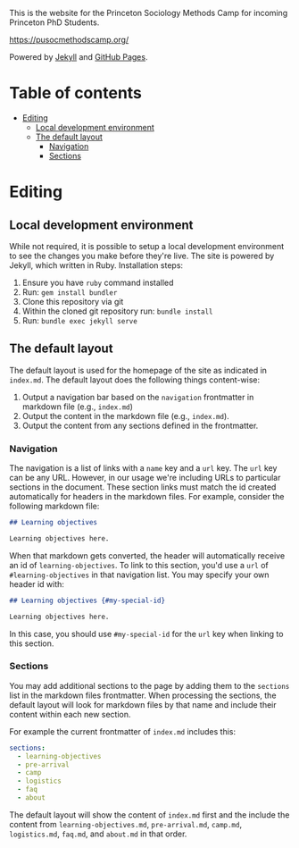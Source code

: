 This is the website for the Princeton Sociology Methods Camp for incoming Princeton PhD Students.

https://pusocmethodscamp.org/

Powered by [Jekyll](https://jekyllrb.com/) and [GitHub Pages](https://pages.github.com/).
# Table of contents

* [Editing](#editing)
  * [Local development environment](#local-development-environment)
  * [The default layout](#the-default-layout)
    * [Navigation](#navigation)
    * [Sections](#sections)

# Editing

## Local development environment

While not required, it is possible to setup a local development environment to
see the changes you make before they're live. The site is powered by Jekyll,
which written in Ruby. Installation steps:

1. Ensure you have `ruby` command installed
2. Run: `gem install bundler`
3. Clone this repository via git
4. Within the cloned git repository run: `bundle install`
5. Run: `bundle exec jekyll serve`

## The default layout

The default layout is used for the homepage of the site as indicated in
`index.md`. The default layout does the following things content-wise:

1. Output a navigation bar based on the `navigation` frontmatter in markdown
   file (e.g., `index.md`)
2. Output the content in the markdown file (e.g., `index.md`).
3. Output the content from any sections defined in the frontmatter.

### Navigation

The navigation is a list of links with a `name` key and a `url` key. The `url`
key can be any URL. However, in our usage we're including URLs to particular
sections in the document. These section links must match the id created
automatically for headers in the markdown files. For example, consider the
following markdown file:

```md
## Learning objectives

Learning objectives here.
```

When that markdown gets converted, the header will automatically receive an id
of `learning-objectives`. To link to this section, you'd use a `url` of
`#learning-objectives` in that navigation list. You may specify your own header
id with:

```md
## Learning objectives {#my-special-id}

Learning objectives here.
```

In this case, you should use `#my-special-id` for the `url` key when linking to
this section.


### Sections

You may add additional sections to the page by adding them to the `sections`
list in the markdown files frontmatter. When processing the sections, the
default layout will look for markdown files by that name and include their
content within each new section.

For example the current frontmatter of `index.md` includes this:

```yaml
sections:
  - learning-objectives
  - pre-arrival
  - camp
  - logistics
  - faq
  - about
```

The default layout will show the content of `index.md` first and the include the
content from `learning-objectives.md`, `pre-arrival.md`, `camp.md`,
`logistics.md`, `faq.md`, and `about.md` in that order.
